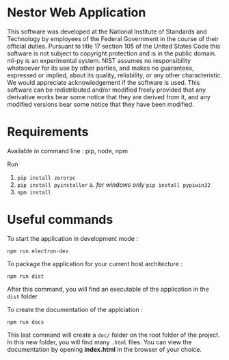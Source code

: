 # Nestor Web Application

This software was developed at the National Institute of Standards and
Technology by employees of the Federal Government in the course of their
official duties. Pursuant to title 17 section 105 of the United States
Code this software is not subject to copyright protection and is in the
public domain. ml-py is an experimental system. NIST assumes no
responsibility whatsoever for its use by other parties, and makes no
guarantees, expressed or implied, about its quality, reliability, or any
other characteristic. We would appreciate acknowledgement if the
software is used. This software can be redistributed and/or modified
freely provided that any derivative works bear some notice that they are
derived from it, and any modified versions bear some notice that they
have been modified.

# Requirements

Available in command line : pip, node, npm

Run

1. `pip install zerorpc`
2. `pip install pyinstaller`
    a.  *for windows only* `pip install pypiwin32`
3. `npm install`


# Useful commands 

To start the application in development mode :

`npm run electron-dev`

To package the application for your current host architecture : 

`npm run dist`

After this command, you will find an executable of the application in the `dist` folder

To create the documentation of the applciation :

`npm run docs`

This last command will create a `doc/` folder on the root folder of the project.
In this new folder, you will find many `.html` files. You can view the 
documentation by opening **index.html** in the browser of your choice.


